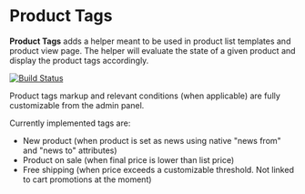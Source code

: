 # Product Tags

**Product Tags** adds a helper meant to be used in product list templates and product view page. The helper will 
evaluate the state of a given product and display the product tags accordingly.

[![Build Status](https://travis-ci.org/SemExpert/SemExpert_ProductTags.svg?branch=master)](https://travis-ci.org/SemExpert/SemExpert_ProductTags)


Product tags markup and relevant conditions (when applicable) are fully customizable from the admin panel.

Currently implemented tags are:

* New product (when product is set as news using native "news from" and "news to" attributes)
* Product on sale (when final price is lower than list price)
* Free shipping (when price exceeds a customizable threshold. Not linked to cart promotions at the moment)